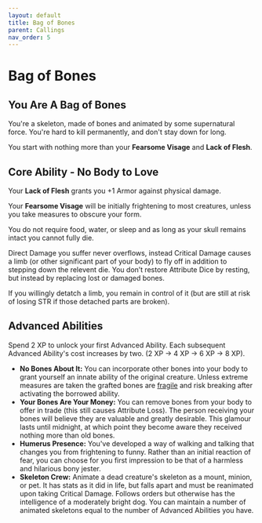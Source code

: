```yaml
---
layout: default
title: Bag of Bones
parent: Callings
nav_order: 5
---
```


# Bag of Bones

## You Are A Bag of Bones

You're a skeleton, made of bones and animated by some supernatural force. You're hard to kill permanently, and don't stay down for long.

You start with nothing more than your **Fearsome Visage** and **Lack of Flesh**.

## Core Ability - No Body to Love

Your **Lack of Flesh** grants you +1 Armor against physical damage.

Your **Fearsome Visage** will be initially frightening to most creatures, unless you take measures to obscure your form.

You do not require food, water, or sleep and as long as your skull remains intact you cannot fully die.

Direct Damage you suffer never overflows, instead Critical Damage causes a limb (or other significant part of your body) to fly off in addition to stepping down the relevent die. You don’t restore Attribute Dice by resting, but instead by replacing lost or damaged bones.

If you willingly detatch a limb, you remain in control of it (but are still at risk of losing STR if those detached parts are broken).

## Advanced Abilities

Spend 2 XP to unlock your first Advanced Ability. Each subsequent Advanced Ability's cost increases by two. (2 XP → 4 XP → 6 XP → 8 XP).

* **No Bones About It:** You can incorporate other bones into your body to grant yourself an innate ability of the original creature. Unless extreme measures are taken the grafted bones are [fragile]((#artificer-1)) and risk breaking after activating the borrowed ability.
* **Your Bones Are Your Money:** You can remove bones from your body to offer in trade (this still causes Attribute Loss). The person receiving your bones will believe they are valuable and greatly desirable. This glamour lasts until midnight, at which point they become aware they received nothing more than old bones.
* **Humerus Presence:** You've developed a way of walking and talking that changes you from frightening to funny. Rather than an initial reaction of fear, you can choose for you first impression to be that of a harmless and hilarious bony jester.
* **Skeleton Crew:** Animate a dead creature's skeleton as a mount, minion, or pet. It has stats as it did in life, but falls apart and must be reanimated upon taking Critical Damage. Follows orders but otherwise has the intelligence of a moderately bright dog. You can maintain a number of animated skeletons equal to the number of Advanced Abilities you have.
